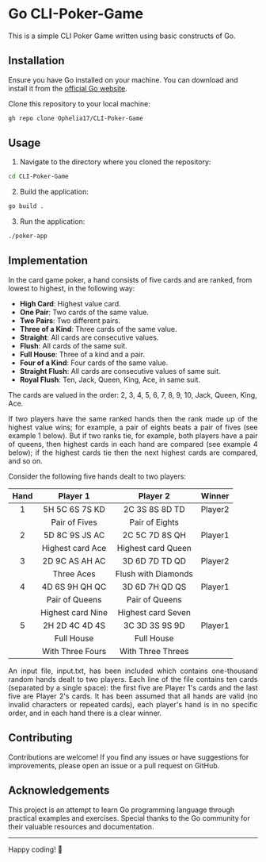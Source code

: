 # Go CLI-Poker-Game

This is a simple CLI Poker Game written using basic constructs of Go.

## Installation

Ensure you have Go installed on your machine. You can download and install it from the [official Go website](https://golang.org/).

Clone this repository to your local machine:

```bash
gh repo clone Ophelia17/CLI-Poker-Game
```

## Usage

1. Navigate to the directory where you cloned the repository:

```bash
cd CLI-Poker-Game
```

2. Build the application:

```bash
go build .
```

3. Run the application:

```bash
./poker-app
```

## Implementation

In the card game poker, a hand consists of five cards and are ranked, from lowest to highest, in the following way:

- **High Card**: Highest value card.
- **One Pair**: Two cards of the same value.
- **Two Pairs**: Two different pairs.
- **Three of a Kind**: Three cards of the same value.
- **Straight**: All cards are consecutive values.
- **Flush**: All cards of the same suit.
- **Full House**: Three of a kind and a pair.
- **Four of a Kind**: Four cards of the same value.
- **Straight Flush**: All cards are consecutive values of same suit.
- **Royal Flush**: Ten, Jack, Queen, King, Ace, in same suit.
  
The cards are valued in the order:
2, 3, 4, 5, 6, 7, 8, 9, 10, Jack, Queen, King, Ace.

<p align="justify"> If two players have the same ranked hands then the rank made up of the highest value wins; for example, a pair of eights beats a pair of fives (see example 1 below). But if two ranks tie, for example, both players have a pair of queens, then highest cards in each hand are compared (see example 4 below); if the highest cards tie then the next highest cards are compared, and so on.</p>


Consider the following five hands dealt to two players:

| Hand | Player 1         | Player 2         |    Winner   |
| :----: | :----------------: | :----------------: | :-----------: |
|  1   |  5H 5C 6S 7S KD  | 2C 3S 8S 8D TD|Player2|
|      |   Pair of Fives  | Pair of Eights||
|  2   |  5D 8C 9S JS AC  | 2C 5C 7D 8S QH|Player1|
|      |   Highest card Ace | Highest card Queen||
|  3   |  2D 9C AS AH AC  | 3D 6D 7D TD QD|Player2|
|      |   Three Aces | Flush with Diamonds||
|  4   |  4D 6S 9H QH QC  | 3D 6D 7H QD QS|Player1|
|      |   Pair of Queens|   Pair of Queens||
||Highest card Nine  | Highest card Seven||
|  5   | 2H 2D 4C 4D 4S  | 3C 3D 3S 9S 9D|Player1|
|      |  Full House|   Full House||
||With Three Fours  | With Three Threes||

<p align="justify"> An input file, input.txt, has been included which contains one-thousand random hands dealt to two players. Each line of the file contains ten cards (separated by a single space): the first five are Player 1's cards and the last five are Player 2's cards. It has been assumed that all hands are valid (no invalid characters or repeated cards), each player's hand is in no specific order, and in each hand there is a clear winner.</p>

## Contributing

Contributions are welcome! If you find any issues or have suggestions for improvements, please open an issue or a pull request on GitHub.

## Acknowledgements

This project is an attempt to learn Go programming language through practical examples and exercises. Special thanks to the Go community for their valuable resources and documentation.

---

Happy coding! 🚀

